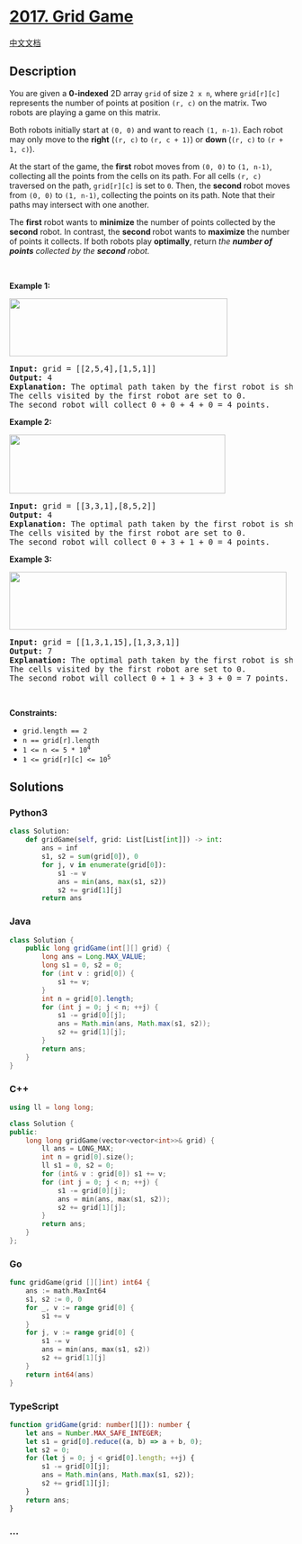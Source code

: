 # [2017. Grid Game](https://leetcode.com/problems/grid-game)

[中文文档](/solution/2000-2099/2017.Grid%20Game/README.md)

## Description

<p>You are given a <strong>0-indexed</strong> 2D array <code>grid</code> of size <code>2 x n</code>, where <code>grid[r][c]</code> represents the number of points at position <code>(r, c)</code> on the matrix. Two robots are playing a game on this matrix.</p>

<p>Both robots initially start at <code>(0, 0)</code> and want to reach <code>(1, n-1)</code>. Each robot may only move to the <strong>right</strong> (<code>(r, c)</code> to <code>(r, c + 1)</code>) or <strong>down </strong>(<code>(r, c)</code> to <code>(r + 1, c)</code>).</p>

<p>At the start of the game, the <strong>first</strong> robot moves from <code>(0, 0)</code> to <code>(1, n-1)</code>, collecting all the points from the cells on its path. For all cells <code>(r, c)</code> traversed on the path, <code>grid[r][c]</code> is set to <code>0</code>. Then, the <strong>second</strong> robot moves from <code>(0, 0)</code> to <code>(1, n-1)</code>, collecting the points on its path. Note that their paths may intersect with one another.</p>

<p>The <strong>first</strong> robot wants to <strong>minimize</strong> the number of points collected by the <strong>second</strong> robot. In contrast, the <strong>second </strong>robot wants to <strong>maximize</strong> the number of points it collects. If both robots play <strong>optimally</strong>, return <em>the <b>number of points</b> collected by the <strong>second</strong> robot.</em></p>

<p>&nbsp;</p>
<p><strong class="example">Example 1:</strong></p>
<img alt="" src="https://fastly.jsdelivr.net/gh/doocs/leetcode@main/solution/2000-2099/2017.Grid%20Game/images/a1.png" style="width: 388px; height: 103px;" />
<pre>
<strong>Input:</strong> grid = [[2,5,4],[1,5,1]]
<strong>Output:</strong> 4
<strong>Explanation:</strong> The optimal path taken by the first robot is shown in red, and the optimal path taken by the second robot is shown in blue.
The cells visited by the first robot are set to 0.
The second robot will collect 0 + 0 + 4 + 0 = 4 points.
</pre>

<p><strong class="example">Example 2:</strong></p>
<img alt="" src="https://fastly.jsdelivr.net/gh/doocs/leetcode@main/solution/2000-2099/2017.Grid%20Game/images/a2.png" style="width: 384px; height: 105px;" />
<pre>
<strong>Input:</strong> grid = [[3,3,1],[8,5,2]]
<strong>Output:</strong> 4
<strong>Explanation:</strong> The optimal path taken by the first robot is shown in red, and the optimal path taken by the second robot is shown in blue.
The cells visited by the first robot are set to 0.
The second robot will collect 0 + 3 + 1 + 0 = 4 points.
</pre>

<p><strong class="example">Example 3:</strong></p>
<img alt="" src="https://fastly.jsdelivr.net/gh/doocs/leetcode@main/solution/2000-2099/2017.Grid%20Game/images/a3.png" style="width: 493px; height: 103px;" />
<pre>
<strong>Input:</strong> grid = [[1,3,1,15],[1,3,3,1]]
<strong>Output:</strong> 7
<strong>Explanation: </strong>The optimal path taken by the first robot is shown in red, and the optimal path taken by the second robot is shown in blue.
The cells visited by the first robot are set to 0.
The second robot will collect 0 + 1 + 3 + 3 + 0 = 7 points.
</pre>

<p>&nbsp;</p>
<p><strong>Constraints:</strong></p>

<ul>
	<li><code>grid.length == 2</code></li>
	<li><code>n == grid[r].length</code></li>
	<li><code>1 &lt;= n &lt;= 5 * 10<sup>4</sup></code></li>
	<li><code>1 &lt;= grid[r][c] &lt;= 10<sup>5</sup></code></li>
</ul>

## Solutions

<!-- tabs:start -->

### **Python3**

```python
class Solution:
    def gridGame(self, grid: List[List[int]]) -> int:
        ans = inf
        s1, s2 = sum(grid[0]), 0
        for j, v in enumerate(grid[0]):
            s1 -= v
            ans = min(ans, max(s1, s2))
            s2 += grid[1][j]
        return ans
```

### **Java**

```java
class Solution {
    public long gridGame(int[][] grid) {
        long ans = Long.MAX_VALUE;
        long s1 = 0, s2 = 0;
        for (int v : grid[0]) {
            s1 += v;
        }
        int n = grid[0].length;
        for (int j = 0; j < n; ++j) {
            s1 -= grid[0][j];
            ans = Math.min(ans, Math.max(s1, s2));
            s2 += grid[1][j];
        }
        return ans;
    }
}
```

### **C++**

```cpp
using ll = long long;

class Solution {
public:
    long long gridGame(vector<vector<int>>& grid) {
        ll ans = LONG_MAX;
        int n = grid[0].size();
        ll s1 = 0, s2 = 0;
        for (int& v : grid[0]) s1 += v;
        for (int j = 0; j < n; ++j) {
            s1 -= grid[0][j];
            ans = min(ans, max(s1, s2));
            s2 += grid[1][j];
        }
        return ans;
    }
};
```

### **Go**

```go
func gridGame(grid [][]int) int64 {
	ans := math.MaxInt64
	s1, s2 := 0, 0
	for _, v := range grid[0] {
		s1 += v
	}
	for j, v := range grid[0] {
		s1 -= v
		ans = min(ans, max(s1, s2))
		s2 += grid[1][j]
	}
	return int64(ans)
}
```

### **TypeScript**

```ts
function gridGame(grid: number[][]): number {
    let ans = Number.MAX_SAFE_INTEGER;
    let s1 = grid[0].reduce((a, b) => a + b, 0);
    let s2 = 0;
    for (let j = 0; j < grid[0].length; ++j) {
        s1 -= grid[0][j];
        ans = Math.min(ans, Math.max(s1, s2));
        s2 += grid[1][j];
    }
    return ans;
}
```

### **...**

```

```

<!-- tabs:end -->
